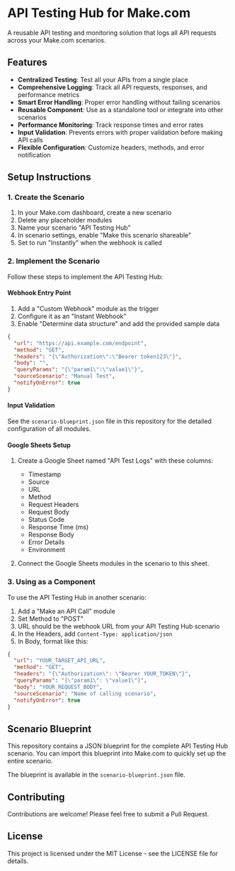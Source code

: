 # API Testing Hub for Make.com

A reusable API testing and monitoring solution that logs all API requests across your Make.com scenarios.

## Features

- **Centralized Testing**: Test all your APIs from a single place
- **Comprehensive Logging**: Track all API requests, responses, and performance metrics
- **Smart Error Handling**: Proper error handling without failing scenarios
- **Reusable Component**: Use as a standalone tool or integrate into other scenarios
- **Performance Monitoring**: Track response times and error rates
- **Input Validation**: Prevents errors with proper validation before making API calls
- **Flexible Configuration**: Customize headers, methods, and error notification

## Setup Instructions

### 1. Create the Scenario

1. In your Make.com dashboard, create a new scenario
2. Delete any placeholder modules
3. Name your scenario "API Testing Hub"
4. In scenario settings, enable "Make this scenario shareable"
5. Set to run "Instantly" when the webhook is called

### 2. Implement the Scenario

Follow these steps to implement the API Testing Hub:

#### Webhook Entry Point

1. Add a "Custom Webhook" module as the trigger
2. Configure it as an "Instant Webhook"
3. Enable "Determine data structure" and add the provided sample data

```json
{
  "url": "https://api.example.com/endpoint",
  "method": "GET",
  "headers": "{\"Authorization\":\"Bearer token123\"}",
  "body": "",
  "queryParams": "{\"param1\":\"value1\"}",
  "sourceScenario": "Manual Test",
  "notifyOnError": true
}
```

#### Input Validation

See the `scenario-blueprint.json` file in this repository for the detailed configuration of all modules.

#### Google Sheets Setup

1. Create a Google Sheet named "API Test Logs" with these columns:
   - Timestamp
   - Source
   - URL
   - Method
   - Request Headers
   - Request Body
   - Status Code
   - Response Time (ms)
   - Response Body
   - Error Details
   - Environment

2. Connect the Google Sheets modules in the scenario to this sheet.

### 3. Using as a Component

To use the API Testing Hub in another scenario:

1. Add a "Make an API Call" module
2. Set Method to "POST"
3. URL should be the webhook URL from your API Testing Hub scenario
4. In the Headers, add `Content-Type: application/json` 
5. In Body, format like this:

```json
{
  "url": "YOUR_TARGET_API_URL",
  "method": "GET", 
  "headers": "{\"Authorization\": \"Bearer YOUR_TOKEN\"}",
  "queryParams": "{\"param1\": \"value1\"}",
  "body": "YOUR_REQUEST_BODY",
  "sourceScenario": "Name of calling scenario",
  "notifyOnError": true
}
```

## Scenario Blueprint

This repository contains a JSON blueprint for the complete API Testing Hub scenario. You can import this blueprint into Make.com to quickly set up the entire scenario.

The blueprint is available in the `scenario-blueprint.json` file.

## Contributing

Contributions are welcome! Please feel free to submit a Pull Request.

## License

This project is licensed under the MIT License - see the LICENSE file for details.
